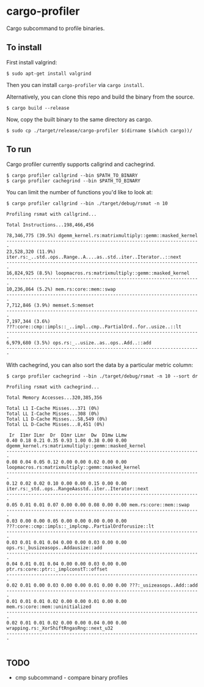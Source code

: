 # cargo-profiler

Cargo subcommand to profile binaries.

## To install

First install valgrind:

```
$ sudo apt-get install valgrind
```

Then you can install `cargo-profiler` via `cargo install`.


Alternatively, you can clone this repo and build the binary from the source.

```
$ cargo build --release
```

Now, copy the built binary to the same directory as cargo.

```
$ sudo cp ./target/release/cargo-profiler $(dirname $(which cargo))/
```

## To run

Cargo profiler currently supports callgrind and cachegrind.

```
$ cargo profiler callgrind --bin $PATH_TO_BINARY
$ cargo profiler cachegrind --bin $PATH_TO_BINARY
```

You can limit the number of functions you'd like to look at:

```
$ cargo profiler callgrind --bin ./target/debug/rsmat -n 10

Profiling rsmat with callgrind...

Total Instructions...198,466,456

78,346,775 (39.5%) dgemm_kernel.rs:matrixmultiply::gemm::masked_kernel
-----------------------------------------------------------------------
23,528,320 (11.9%) iter.rs:_..std..ops..Range..A....as..std..iter..Iterator..::next
-----------------------------------------------------------------------
16,824,925 (8.5%) loopmacros.rs:matrixmultiply::gemm::masked_kernel
-----------------------------------------------------------------------
10,236,864 (5.2%) mem.rs:core::mem::swap
-----------------------------------------------------------------------
7,712,846 (3.9%) memset.S:memset
-----------------------------------------------------------------------
7,197,344 (3.6%) ???:core::cmp::impls::_..impl..cmp..PartialOrd..for..usize..::lt
-----------------------------------------------------------------------
6,979,680 (3.5%) ops.rs:_..usize..as..ops..Add..::add
-----------------------------------------------------------------------

```

With cachegrind, you can also sort the data by a particular metric column:

```
$ cargo profiler cachegrind --bin ./target/debug/rsmat -n 10 --sort dr

Profiling rsmat with cachegrind...

Total Memory Accesses...320,385,356

Total L1 I-Cache Misses...371 (0%)
Total LL I-Cache Misses...308 (0%)
Total L1 D-Cache Misses...58,549 (0%)
Total LL D-Cache Misses...8,451 (0%)

 Ir  I1mr ILmr  Dr  D1mr LLmr  Dw  D1mw LLmw
0.40 0.18 0.21 0.35 0.93 1.00 0.38 0.00 0.00 dgemm_kernel.rs:matrixmultiply::gemm::masked_kernel
-----------------------------------------------------------------------
0.08 0.04 0.05 0.12 0.00 0.00 0.02 0.00 0.00 loopmacros.rs:matrixmultiply::gemm::masked_kernel
-----------------------------------------------------------------------
0.12 0.02 0.02 0.10 0.00 0.00 0.15 0.00 0.00 iter.rs:_std..ops..RangeAasstd..iter..Iterator::next
-----------------------------------------------------------------------
0.05 0.01 0.01 0.07 0.00 0.00 0.08 0.00 0.00 mem.rs:core::mem::swap
-----------------------------------------------------------------------
0.03 0.00 0.00 0.05 0.00 0.00 0.00 0.00 0.00 ???:core::cmp::impls::_implcmp..PartialOrdforusize::lt
-----------------------------------------------------------------------
0.03 0.01 0.01 0.04 0.00 0.00 0.03 0.00 0.00 ops.rs:_busizeasops..Addausize::add
-----------------------------------------------------------------------
0.04 0.01 0.01 0.04 0.00 0.00 0.03 0.00 0.00 ptr.rs:core::ptr::_implconstT::offset
-----------------------------------------------------------------------
0.02 0.01 0.00 0.03 0.00 0.00 0.01 0.00 0.00 ???:_usizeasops..Add::add
-----------------------------------------------------------------------
0.01 0.01 0.01 0.02 0.00 0.00 0.01 0.00 0.00 mem.rs:core::mem::uninitialized
-----------------------------------------------------------------------
0.02 0.01 0.01 0.02 0.00 0.00 0.04 0.00 0.00 wrapping.rs:_XorShiftRngasRng::next_u32
-----------------------------------------------------------------------


```



## TODO

* cmp subcommand - compare binary profiles
